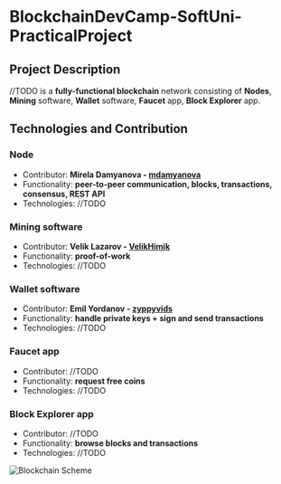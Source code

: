 # BlockchainDevCamp-SoftUni-PracticalProject

## Project Description
//TODO is a **fully-functional blockchain** network consisting of **Nodes**, **Mining** software, **Wallet** software, **Faucet** app, **Block Explorer** app.

## Technologies and Contribution

### **Node**
- Contributor: **Mirela Damyanova - [mdamyanova](https://github.com/mdamyanova)**
- Functionality: **peer-to-peer communication, blocks, transactions, consensus, REST API**
- Technologies: //TODO

### **Mining** software
- Contributor: **Velik Lazarov - [VelikHimik](https://github.com/VelikHimik)**
- Functionality: **proof-of-work**
- Technologies: //TODO

### **Wallet** software
- Contributor: **Emil Yordanov - [zyppyvids](https://github.com/zyppyvids)**
- Functionality: **handle private keys + sign and send transactions**
- Technologies: //TODO

### **Faucet** app
- Contributor: //TODO
- Functionality: **request free coins**
- Technologies: //TODO

### **Block Explorer** app
- Contributor: //TODO
- Functionality: **browse blocks and transactions**
- Technologies: //TODO

![Blockchain Scheme](https://imgur.com/zOkdZ1T.jpg)
